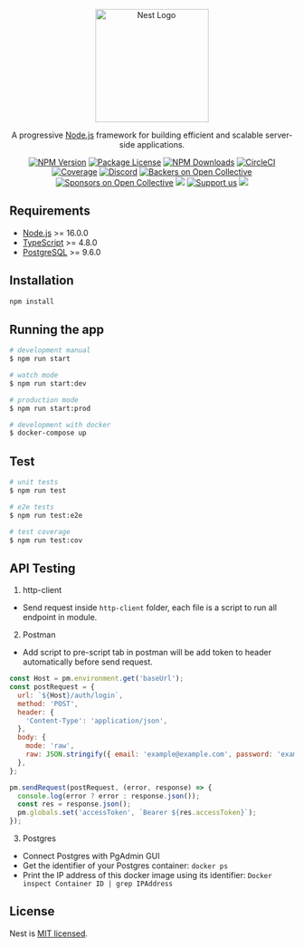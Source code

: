 <p align="center">
  <a href="http://nestjs.com/" target="blank"><img src="https://nestjs.com/img/logo-small.svg" width="200" alt="Nest Logo" /></a>
</p>

  <p align="center">A progressive <a href="http://nodejs.org" target="_blank">Node.js</a> framework for building efficient and scalable server-side applications.</p>
    <p align="center">
<a href="https://www.npmjs.com/~nestjscore" target="_blank"><img src="https://img.shields.io/npm/v/@nestjs/core.svg" alt="NPM Version" /></a>
<a href="https://www.npmjs.com/~nestjscore" target="_blank"><img src="https://img.shields.io/npm/l/@nestjs/core.svg" alt="Package License" /></a>
<a href="https://www.npmjs.com/~nestjscore" target="_blank"><img src="https://img.shields.io/npm/dm/@nestjs/common.svg" alt="NPM Downloads" /></a>
<a href="https://circleci.com/gh/nestjs/nest" target="_blank"><img src="https://img.shields.io/circleci/build/github/nestjs/nest/master" alt="CircleCI" /></a>
<a href="https://coveralls.io/github/nestjs/nest?branch=master" target="_blank"><img src="https://coveralls.io/repos/github/nestjs/nest/badge.svg?branch=master#9" alt="Coverage" /></a>
<a href="https://discord.gg/G7Qnnhy" target="_blank"><img src="https://img.shields.io/badge/discord-online-brightgreen.svg" alt="Discord"/></a>
<a href="https://opencollective.com/nest#backer" target="_blank"><img src="https://opencollective.com/nest/backers/badge.svg" alt="Backers on Open Collective" /></a>
<a href="https://opencollective.com/nest#sponsor" target="_blank"><img src="https://opencollective.com/nest/sponsors/badge.svg" alt="Sponsors on Open Collective" /></a>
  <a href="https://paypal.me/kamilmysliwiec" target="_blank"><img src="https://img.shields.io/badge/Donate-PayPal-ff3f59.svg"/></a>
    <a href="https://opencollective.com/nest#sponsor"  target="_blank"><img src="https://img.shields.io/badge/Support%20us-Open%20Collective-41B883.svg" alt="Support us"></a>
  <a href="https://twitter.com/nestframework" target="_blank"><img src="https://img.shields.io/twitter/follow/nestframework.svg?style=social&label=Follow"></a>
</p>

## Requirements

- [Node.js](https://nodejs.org/en/) >= 16.0.0
- [TypeScript](https://www.typescriptlang.org/) >= 4.8.0
- [PostgreSQL](https://www.postgresql.org/) >= 9.6.0

## Installation

```bash
npm install
```

## Running the app

```bash
# development manual
$ npm run start

# watch mode
$ npm run start:dev

# production mode
$ npm run start:prod

# development with docker
$ docker-compose up
```

## Test

```bash
# unit tests
$ npm run test

# e2e tests
$ npm run test:e2e

# test coverage
$ npm run test:cov
```

## API Testing

1. http-client

- Send request inside `http-client` folder, each file is a script to run all
  endpoint in module.

2. Postman

- Add script to pre-script tab in postman will be add token to header
  automatically before send request.

```js
const Host = pm.environment.get('baseUrl');
const postRequest = {
  url: `${Host}/auth/login`,
  method: 'POST',
  header: {
    'Content-Type': 'application/json',
  },
  body: {
    mode: 'raw',
    raw: JSON.stringify({ email: 'example@example.com', password: 'example' }),
  },
};

pm.sendRequest(postRequest, (error, response) => {
  console.log(error ? error : response.json());
  const res = response.json();
  pm.globals.set('accessToken', `Bearer ${res.accessToken}`);
});
```

3. Postgres

- Connect Postgres with PgAdmin GUI
- Get the identifier of your Postgres container: `docker ps`
- Print the IP address of this docker image using its identifier:
  `Docker inspect Container ID | grep IPAddress`

## License

Nest is [MIT licensed](LICENSE).
